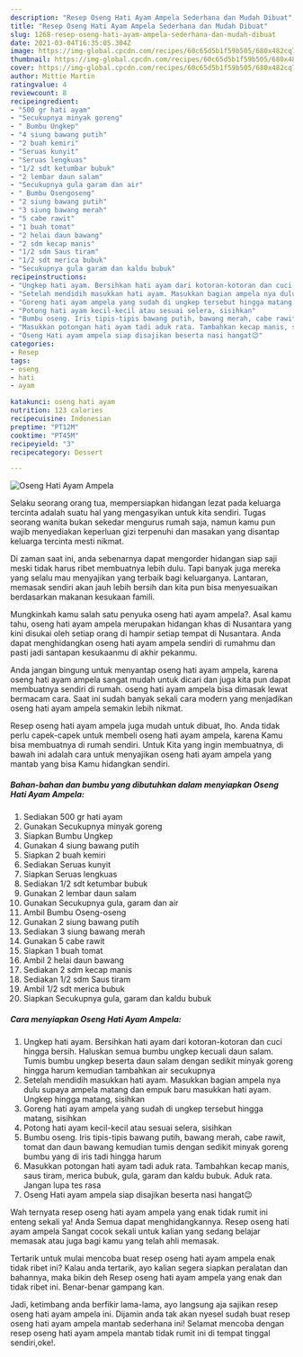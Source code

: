 ```yaml
---
description: "Resep Oseng Hati Ayam Ampela Sederhana dan Mudah Dibuat"
title: "Resep Oseng Hati Ayam Ampela Sederhana dan Mudah Dibuat"
slug: 1268-resep-oseng-hati-ayam-ampela-sederhana-dan-mudah-dibuat
date: 2021-03-04T16:35:05.304Z
image: https://img-global.cpcdn.com/recipes/60c65d5b1f59b505/680x482cq70/oseng-hati-ayam-ampela-foto-resep-utama.jpg
thumbnail: https://img-global.cpcdn.com/recipes/60c65d5b1f59b505/680x482cq70/oseng-hati-ayam-ampela-foto-resep-utama.jpg
cover: https://img-global.cpcdn.com/recipes/60c65d5b1f59b505/680x482cq70/oseng-hati-ayam-ampela-foto-resep-utama.jpg
author: Mittie Martin
ratingvalue: 4
reviewcount: 8
recipeingredient:
- "500 gr hati ayam"
- "Secukupnya minyak goreng"
- " Bumbu Ungkep"
- "4 siung bawang putih"
- "2 buah kemiri"
- "Seruas kunyit"
- "Seruas lengkuas"
- "1/2 sdt ketumbar bubuk"
- "2 lembar daun salam"
- "Secukupnya gula garam dan air"
- " Bumbu Osengoseng"
- "2 siung bawang putih"
- "3 siung bawang merah"
- "5 cabe rawit"
- "1 buah tomat"
- "2 helai daun bawang"
- "2 sdm kecap manis"
- "1/2 sdm Saus tiram"
- "1/2 sdt merica bubuk"
- "Secukupnya gula garam dan kaldu bubuk"
recipeinstructions:
- "Ungkep hati ayam. Bersihkan hati ayam dari kotoran-kotoran dan cuci hingga bersih. Haluskan semua bumbu ungkep kecuali daun salam. Tumis bumbu ungkep beserta daun salam dengan sedikit minyak goreng hingga harum kemudian tambahkan air secukupnya"
- "Setelah mendidih masukkan hati ayam. Masukkan bagian ampela nya dulu supaya ampela matang dan empuk baru masukkan hati ayam. Ungkep hingga matang, sisihkan"
- "Goreng hati ayam ampela yang sudah di ungkep tersebut hingga matang, sisihkan"
- "Potong hati ayam kecil-kecil atau sesuai selera, sisihkan"
- "Bumbu oseng. Iris tipis-tipis bawang putih, bawang merah, cabe rawit, tomat dan daun bawang kemudian tumis dengan sedikit minyak goreng bumbu yang di iris tadi hingga harum"
- "Masukkan potongan hati ayam tadi aduk rata. Tambahkan kecap manis, saus tiram, merica bubuk, gula, garam dan kaldu bubuk. Aduk rata. Jangan lupa tes rasa"
- "Oseng Hati ayam ampela siap disajikan beserta nasi hangat😉"
categories:
- Resep
tags:
- oseng
- hati
- ayam

katakunci: oseng hati ayam 
nutrition: 123 calories
recipecuisine: Indonesian
preptime: "PT12M"
cooktime: "PT45M"
recipeyield: "3"
recipecategory: Dessert

---
```



![Oseng Hati Ayam Ampela](https://img-global.cpcdn.com/recipes/60c65d5b1f59b505/680x482cq70/oseng-hati-ayam-ampela-foto-resep-utama.jpg)

Selaku seorang orang tua, mempersiapkan hidangan lezat pada keluarga tercinta adalah suatu hal yang mengasyikan untuk kita sendiri. Tugas seorang  wanita bukan sekedar mengurus rumah saja, namun kamu pun wajib menyediakan keperluan gizi terpenuhi dan masakan yang disantap keluarga tercinta mesti nikmat.

Di zaman  saat ini, anda sebenarnya dapat mengorder hidangan siap saji meski tidak harus ribet membuatnya lebih dulu. Tapi banyak juga mereka yang selalu mau menyajikan yang terbaik bagi keluarganya. Lantaran, memasak sendiri akan jauh lebih bersih dan kita pun bisa menyesuaikan berdasarkan makanan kesukaan famili. 



Mungkinkah kamu salah satu penyuka oseng hati ayam ampela?. Asal kamu tahu, oseng hati ayam ampela merupakan hidangan khas di Nusantara yang kini disukai oleh setiap orang di hampir setiap tempat di Nusantara. Anda dapat menghidangkan oseng hati ayam ampela sendiri di rumahmu dan pasti jadi santapan kesukaanmu di akhir pekanmu.

Anda jangan bingung untuk menyantap oseng hati ayam ampela, karena oseng hati ayam ampela sangat mudah untuk dicari dan juga kita pun dapat membuatnya sendiri di rumah. oseng hati ayam ampela bisa dimasak lewat bermacam cara. Saat ini sudah banyak sekali cara modern yang menjadikan oseng hati ayam ampela semakin lebih nikmat.

Resep oseng hati ayam ampela juga mudah untuk dibuat, lho. Anda tidak perlu capek-capek untuk membeli oseng hati ayam ampela, karena Kamu bisa membuatnya di rumah sendiri. Untuk Kita yang ingin membuatnya, di bawah ini adalah cara untuk menyajikan oseng hati ayam ampela yang mantab yang bisa Kamu hidangkan sendiri.

<!--inarticleads1-->

##### Bahan-bahan dan bumbu yang dibutuhkan dalam menyiapkan Oseng Hati Ayam Ampela:

1. Sediakan 500 gr hati ayam
1. Gunakan Secukupnya minyak goreng
1. Siapkan  Bumbu Ungkep
1. Gunakan 4 siung bawang putih
1. Siapkan 2 buah kemiri
1. Sediakan Seruas kunyit
1. Siapkan Seruas lengkuas
1. Sediakan 1/2 sdt ketumbar bubuk
1. Gunakan 2 lembar daun salam
1. Gunakan Secukupnya gula, garam dan air
1. Ambil  Bumbu Oseng-oseng
1. Gunakan 2 siung bawang putih
1. Sediakan 3 siung bawang merah
1. Gunakan 5 cabe rawit
1. Siapkan 1 buah tomat
1. Ambil 2 helai daun bawang
1. Sediakan 2 sdm kecap manis
1. Sediakan 1/2 sdm Saus tiram
1. Ambil 1/2 sdt merica bubuk
1. Siapkan Secukupnya gula, garam dan kaldu bubuk




<!--inarticleads2-->

##### Cara menyiapkan Oseng Hati Ayam Ampela:

1. Ungkep hati ayam. Bersihkan hati ayam dari kotoran-kotoran dan cuci hingga bersih. Haluskan semua bumbu ungkep kecuali daun salam. Tumis bumbu ungkep beserta daun salam dengan sedikit minyak goreng hingga harum kemudian tambahkan air secukupnya
1. Setelah mendidih masukkan hati ayam. Masukkan bagian ampela nya dulu supaya ampela matang dan empuk baru masukkan hati ayam. Ungkep hingga matang, sisihkan
1. Goreng hati ayam ampela yang sudah di ungkep tersebut hingga matang, sisihkan
1. Potong hati ayam kecil-kecil atau sesuai selera, sisihkan
1. Bumbu oseng. Iris tipis-tipis bawang putih, bawang merah, cabe rawit, tomat dan daun bawang kemudian tumis dengan sedikit minyak goreng bumbu yang di iris tadi hingga harum
1. Masukkan potongan hati ayam tadi aduk rata. Tambahkan kecap manis, saus tiram, merica bubuk, gula, garam dan kaldu bubuk. Aduk rata. Jangan lupa tes rasa
1. Oseng Hati ayam ampela siap disajikan beserta nasi hangat😉




Wah ternyata resep oseng hati ayam ampela yang enak tidak rumit ini enteng sekali ya! Anda Semua dapat menghidangkannya. Resep oseng hati ayam ampela Sangat cocok sekali untuk kalian yang sedang belajar memasak atau juga bagi kamu yang telah ahli memasak.

Tertarik untuk mulai mencoba buat resep oseng hati ayam ampela enak tidak ribet ini? Kalau anda tertarik, ayo kalian segera siapkan peralatan dan bahannya, maka bikin deh Resep oseng hati ayam ampela yang enak dan tidak ribet ini. Benar-benar gampang kan. 

Jadi, ketimbang anda berfikir lama-lama, ayo langsung aja sajikan resep oseng hati ayam ampela ini. Dijamin anda tak akan nyesel sudah buat resep oseng hati ayam ampela mantab sederhana ini! Selamat mencoba dengan resep oseng hati ayam ampela mantab tidak rumit ini di tempat tinggal sendiri,oke!.

